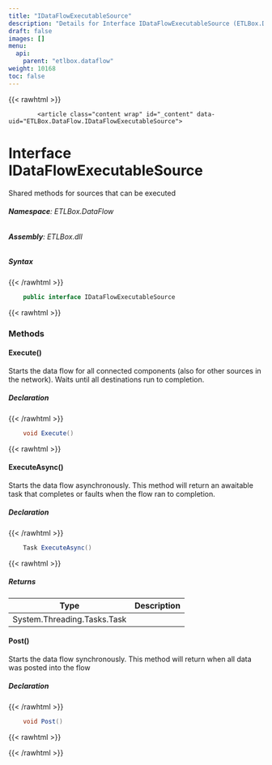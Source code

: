 ```yaml
---
title: "IDataFlowExecutableSource"
description: "Details for Interface IDataFlowExecutableSource (ETLBox.DataFlow)"
draft: false
images: []
menu:
  api:
    parent: "etlbox.dataflow"
weight: 10168
toc: false
---
```


{{< rawhtml >}}

            <article class="content wrap" id="_content" data-uid="ETLBox.DataFlow.IDataFlowExecutableSource">
  <h1 id="ETLBox_DataFlow_IDataFlowExecutableSource" data-uid="ETLBox.DataFlow.IDataFlowExecutableSource" class="text-break">Interface IDataFlowExecutableSource
  </h1>
  <div class="markdown level0 summary"><p>Shared methods for sources that can be executed</p>
</div>
  <div class="markdown level0 conceptual"></div>
<h6><strong>Namespace</strong>: ETLBox.DataFlow</h6>
  <h6><strong>Assembly</strong>: ETLBox.dll</h6>
  <h5 id="ETLBox_DataFlow_IDataFlowExecutableSource_syntax">Syntax</h5>
{{< /rawhtml >}}

```C#
    public interface IDataFlowExecutableSource
```

{{< rawhtml >}}
  <h3 id="methods">Methods
  </h3>
  <a id="ETLBox_DataFlow_IDataFlowExecutableSource_Execute_" data-uid="ETLBox.DataFlow.IDataFlowExecutableSource.Execute*"></a>
  <h4 id="ETLBox_DataFlow_IDataFlowExecutableSource_Execute" data-uid="ETLBox.DataFlow.IDataFlowExecutableSource.Execute">Execute()</h4>
  <div class="markdown level1 summary"><p>Starts the data flow for all connected components (also for other sources in the network).
Waits until all destinations run to completion.</p>
</div>
  <div class="markdown level1 conceptual"></div>
  <h5 class="decalaration">Declaration</h5>
{{< /rawhtml >}}

```C#
    void Execute()
```

{{< rawhtml >}}
  <a id="ETLBox_DataFlow_IDataFlowExecutableSource_ExecuteAsync_" data-uid="ETLBox.DataFlow.IDataFlowExecutableSource.ExecuteAsync*"></a>
  <h4 id="ETLBox_DataFlow_IDataFlowExecutableSource_ExecuteAsync" data-uid="ETLBox.DataFlow.IDataFlowExecutableSource.ExecuteAsync">ExecuteAsync()</h4>
  <div class="markdown level1 summary"><p>Starts the data flow asynchronously. This method will return an awaitable task that completes or faults when the flow ran to completion.</p>
</div>
  <div class="markdown level1 conceptual"></div>
  <h5 class="decalaration">Declaration</h5>
{{< /rawhtml >}}

```C#
    Task ExecuteAsync()
```

{{< rawhtml >}}
  <h5 class="returns">Returns</h5>
  <table class="table table-bordered table-striped table-condensed">
    <thead>
      <tr>
        <th>Type</th>
        <th>Description</th>
      </tr>
    </thead>
    <tbody>
      <tr>
        <td><span class="xref">System.Threading.Tasks.Task</span></td>
        <td></td>
      </tr>
    </tbody>
  </table>
  <a id="ETLBox_DataFlow_IDataFlowExecutableSource_Post_" data-uid="ETLBox.DataFlow.IDataFlowExecutableSource.Post*"></a>
  <h4 id="ETLBox_DataFlow_IDataFlowExecutableSource_Post" data-uid="ETLBox.DataFlow.IDataFlowExecutableSource.Post">Post()</h4>
  <div class="markdown level1 summary"><p>Starts the data flow synchronously. This method will return when all data was posted into the flow</p>
</div>
  <div class="markdown level1 conceptual"></div>
  <h5 class="decalaration">Declaration</h5>
{{< /rawhtml >}}

```C#
    void Post()
```

{{< rawhtml >}}

{{< /rawhtml >}}
